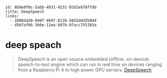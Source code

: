 ```
id: 8b9e0f0c-5abb-4931-9231-92d1ebf8ffdb
title: DeepSpeech
links:
  - 2808da50-948f-469f-8136-58d2ddd2b044
  - d56faf66-3b6e-11ea-b87b-0facc7553b5a
```

# deep speach

> DeepSpeech is an open source embedded (offline, on-device) speech-to-text engine which can run in real time on devices ranging from a Raspberry Pi 4 to high power GPU servers. 
[DeepSpeech][1]

[1]: https://github.com/mozilla/DeepSpeech
